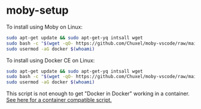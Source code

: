 # moby-setup

To install using Moby on Linux:

```bash
sudo apt-get update && sudo apt-get-yq intsall wget
sudo bash -c "$(wget -qO- https://github.com/Chuxel/moby-vscode/raw/main/install-moby.sh)"
sudo usermod -aG docker $(whoami)
```

To install using Docker CE on Linux:

```bash
sudo apt-get update && sudo apt-get-yq intsall wget
sudo bash -c "$(wget -qO- https://github.com/Chuxel/moby-vscode/raw/main/install-moby.sh)" -- false
sudo usermod -aG docker $(whoami)
```

This script is not enough to get "Docker in Docker" working in a container. [See here for a container compatible script.](https://github.com/devcontainers/features/blob/main/src/docker-in-docker)
